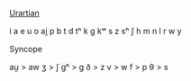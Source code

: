 [Urartian](https://en.wikipedia.org/wiki/Urartian_language)

i a e u o ai̯
p b t d tʰ k g kʷ s z sʰ ʃ h m n l r
w y

Syncope

au̯ > aw
ʒ > ʃ
gʰ > g
ð > z
v > w
f > p
θ > s